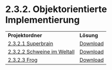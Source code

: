 # 2.3.2. Objektorientierte Implementierung
<table>
  <tr>
    <td><strong>Projektordner</strong></td>
    <td><strong>Lösung</strong></td>
  </tr>
  <tr>
    <td><a href="2.3.2.%20Objektorientierte Implementierung/2.3.2.1%20Superbrain">2.3.2.1 Superbrain</a></td>
    <td><a href="https://github.com/nikothegreek/inf-schule-loesungen/raw/master/2.%20Einstiege%20in%20die%20Programmierung/2.3.%20Objektorientierte%20Programmierung%20mit%20Java/2.3.2.%20Objektorientierte%20Implementierung/2.3.2.1%20Superbrain/2.3.2.1.pdf">Download</a></td>
  </tr>
  <tr>
    <td><a href="2.3.2.%20Objektorientierte Implementierung/2.3.2.2%20Schweine%20im%20Weltall">2.3.2.2 Schweine im Weltall</a></td>
    <td><a href="https://github.com/nikothegreek/inf-schule-loesungen/raw/master/2.%20Einstiege%20in%20die%20Programmierung/2.3.%20Objektorientierte%20Programmierung%20mit%20Java/2.3.2.%20Objektorientierte%20Implementierung/2.3.2.2%20Schweine%20im%20Weltall/2.3.2.2.pdf">Download</a></td>
  </tr>
  <tr>
    <td><a href="2.3.2.%20Objektorientierte Implementierung/2.3.2.3%20Frog">2.3.2.3 Frog</a></td>
    <td><a href="https://github.com/nikothegreek/inf-schule-loesungen/raw/master/2.%20Einstiege%20in%20die%20Programmierung/2.3.%20Objektorientierte%20Programmierung%20mit%20Java/2.3.2.%20Objektorientierte%20Implementierung/2.3.2.3%20Frog/2.3.2.3.pdf">Download</a></td>
  </tr>
</table>
